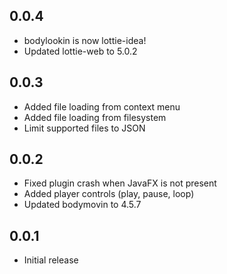 ## 0.0.4

- bodylookin is now lottie-idea!
- Updated lottie-web to 5.0.2 

## 0.0.3

- Added file loading from context menu
- Added file loading from filesystem
- Limit supported files to JSON

## 0.0.2

- Fixed plugin crash when JavaFX is not present
- Added player controls (play, pause, loop)
- Updated bodymovin to 4.5.7

## 0.0.1

- Initial release
